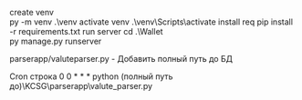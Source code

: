 create venv    
    py -m venv .\venv
activate venv
    .\venv\Scripts\activate
install req
    pip install -r requirements.txt
run server
    cd .\Wallet\
    py manage.py runserver

parserapp/valuteparser.py - Добавить полный путь до БД

Cron строка
    0 0 * * * python (полный путь до)\KCSG\parserapp\valute_parser.py